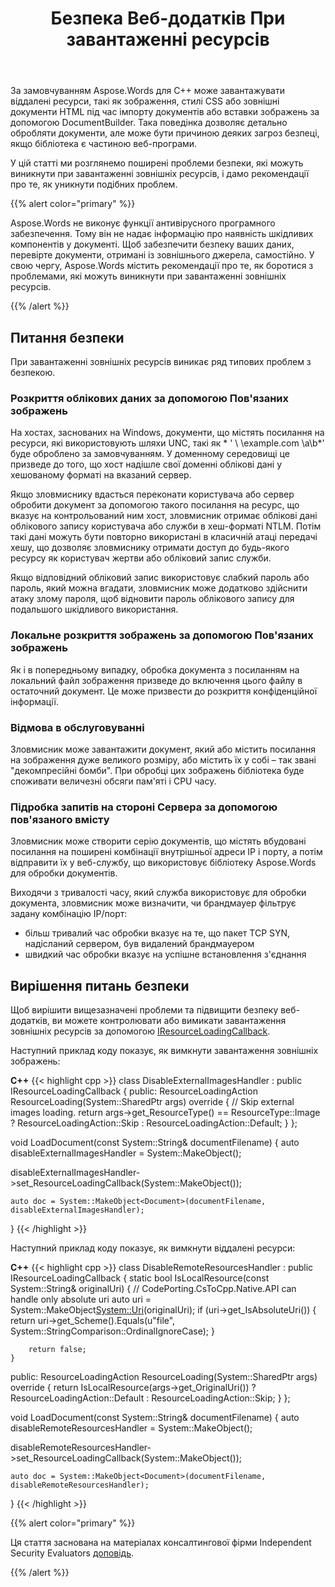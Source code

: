 ﻿---
title: Безпека Веб-додатків При завантаженні ресурсів
second_title: Aspose.Words для C++
articleTitle: Безпека Веб-Додатків При Завантаженні Зовнішніх Ресурсів
linktitle: Безпека Веб-Додатків При Завантаженні Зовнішніх Ресурсів
type: docs
description: "Завантажувати віддалені ресурси, що може бути причиною загроз безпеці. Ознайомтеся з загальними проблемами безпеки та рішеннями для них у C++."
weight: 50
url: /uk/cpp/web-applications-security-when-loading-external-resources/
timestamp: 2024-01-30-16-22-34
---

За замовчуванням Aspose.Words для C++ може завантажувати віддалені ресурси, такі як зображення, стилі CSS або зовнішні документи HTML під час імпорту документів або вставки зображень за допомогою DocumentBuilder. Така поведінка дозволяє детально обробляти документи, але може бути причиною деяких загроз безпеці, якщо бібліотека є частиною веб-програми.

У цій статті ми розглянемо поширені проблеми безпеки, які можуть виникнути при завантаженні зовнішніх ресурсів, і дамо рекомендації про те, як уникнути подібних проблем.

{{% alert color="primary" %}}

Aspose.Words не виконує функції антивірусного програмного забезпечення. Тому він не надає інформацію про наявність шкідливих компонентів у документі. Щоб забезпечити безпеку ваших даних, перевірте документи, отримані із зовнішнього джерела, самостійно. У свою чергу, Aspose.Words містить рекомендації про те, як боротися з проблемами, які можуть виникнути при завантаженні зовнішніх ресурсів.

{{% /alert %}}

## Питання безпеки

При завантаженні зовнішніх ресурсів виникає ряд типових проблем з безпекою.

### Розкриття облікових даних за допомогою Пов'язаних зображень

На хостах, заснованих на Windows, документи, що містять посилання на ресурси, які використовують шляхи UNC, такі як * ' \ \example.com \a\b*' буде оброблено за замовчуванням. У доменному середовищі це призведе до того, що хост надішле свої доменні облікові дані у хешованому форматі на вказаний сервер.

Якщо зловмиснику вдасться переконати користувача або сервер обробити документ за допомогою такого посилання на ресурс, що вказує на контрольований ним хост, зловмисник отримає облікові дані облікового запису користувача або служби в хеш-форматі NTLM. Потім такі дані можуть бути повторно використані в класичній атаці передачі хешу, що дозволяє зловмиснику отримати доступ до будь-якого ресурсу як користувач жертви або обліковий запис служби.

Якщо відповідний обліковий запис використовує слабкий пароль або пароль, який можна вгадати, зловмисник може додатково здійснити атаку злому пароля, щоб відновити пароль облікового запису для подальшого шкідливого використання.

### Локальне розкриття зображень за допомогою Пов'язаних зображень

Як і в попередньому випадку, обробка документа з посиланням на локальний файл зображення призведе до включення цього файлу в остаточний документ. Це може призвести до розкриття конфіденційної інформації.

### Відмова в обслуговуванні

Зловмисник може завантажити документ, який або містить посилання на зображення дуже великого розміру, або містить їх у собі – так звані "декомпресійні бомби". При обробці цих зображень бібліотека буде споживати величезні обсяги пам'яті і CPU часу.

### Підробка запитів на стороні Сервера за допомогою пов'язаного вмісту

Зловмисник може створити серію документів, що містять вбудовані посилання на поширені комбінації внутрішньої адреси IP і порту, а потім відправити їх у веб-службу, що використовує бібліотеку Aspose.Words для обробки документів.

Виходячи з тривалості часу, який служба використовує для обробки документа, зловмисник може визначити, чи брандмауер фільтрує задану комбінацію IP/порт:

- більш тривалий час обробки вказує на те, що пакет TCP SYN, надісланий сервером, був видалений брандмауером
- швидкий час обробки вказує на успішне встановлення з'єднання

## Вирішення питань безпеки

Щоб вирішити вищезазначені проблеми та підвищити безпеку веб-додатків, ви можете контролювати або вимикати завантаження зовнішніх ресурсів за допомогою [IResourceLoadingCallback](https://reference.aspose.com/words/cpp/aspose.words.loading/iresourceloadingcallback/).

Наступний приклад коду показує, як вимкнути завантаження зовнішніх зображень:

**C++**
{{< highlight cpp >}}
class DisableExternalImagesHandler : public IResourceLoadingCallback
{
public:
	ResourceLoadingAction ResourceLoading(System::SharedPtr<ResourceLoadingArgs> args) override
	{
		// Skip external images loading.
		return args->get_ResourceType() == ResourceType::Image
			? ResourceLoadingAction::Skip
			: ResourceLoadingAction::Default;
		}
};

void LoadDocument(const System::String& documentFilename)
{
	auto disableExternalImagesHandler = System::MakeObject<LoadOptions>();

disableExternalImagesHandler->set_ResourceLoadingCallback(System::MakeObject<DisableExternalImagesHandler>());

	auto doc = System::MakeObject<Document>(documentFilename, disableExternalImagesHandler);
}
{{< /highlight >}}

Наступний приклад коду показує, як вимкнути віддалені ресурси:

**C++**
{{< highlight cpp >}}
class DisableRemoteResourcesHandler : public IResourceLoadingCallback
{
	static bool IsLocalResource(const System::String& originalUri)
	{
		// CodePorting.CsToCpp.Native.API can handle only absolute uri
		auto uri = System::MakeObject<System::Uri>(originalUri);
		if (uri->get_IsAbsoluteUri())
		{
			return uri->get_Scheme().Equals(u"file", System::StringComparison::OrdinalIgnoreCase);
		}

		return false;
	}
public:
	ResourceLoadingAction ResourceLoading(System::SharedPtr<ResourceLoadingArgs> args) override
	{
		return IsLocalResource(args->get_OriginalUri())
			? ResourceLoadingAction::Default
			: ResourceLoadingAction::Skip;
	}
};

void LoadDocument(const System::String& documentFilename)
{
	auto disableRemoteResourcesHandler = System::MakeObject<LoadOptions>();

disableRemoteResourcesHandler->set_ResourceLoadingCallback(System::MakeObject<DisableRemoteResourcesHandler>());

	auto doc = System::MakeObject<Document>(documentFilename, disableRemoteResourcesHandler);
}
{{< /highlight >}}

{{% alert color="primary" %}}

Ця стаття заснована на матеріалах консалтингової фірми Independent Security Evaluators [доповідь](ise-aspose-report.pdf).

{{% /alert %}}
